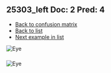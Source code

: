 ## 25303_left Doc: 2 Pred: 4
- [Back to confusion matrix](https://github.com/juliandewit/kaggle_retinopathy/blob/master/matrix.md)
- [Back to list](https://github.com/juliandewit/kaggle_retinopathy/blob/master/lists/24/list.md)
- [Next example in list](https://github.com/juliandewit/kaggle_retinopathy/blob/master/lists/24/25/25620_left.md)

![Eye](https://retinopaty.blob.core.windows.net/size1024/25303_left_2.jpeg)

### 

![Eye]()
